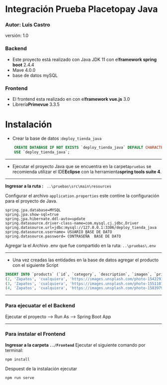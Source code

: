 # Integración Prueba Placetopay Java

### **Autor:** Luis Castro

versión: 1.0

### Backend

- Este proyecto está realizado con Java JDK 11 con el**framework spring boot** 2.4.4
- Mave 4.0.0
- base de datos mySQL

### Frontend

- El frontend esta realizado en con el**framework vue.js** 3.0
- Librería**Primevue** 3.3.5

# Instalación

- Crear la base de datos :`deploy_tienda_java`

```sql
    CREATE DATABASE IF NOT EXISTS `deploy_tienda_java` DEFAULT CHARACTER SET utf8mb4 COLLATE utf8mb4_general_ci;
    USE `deploy_tienda_java`;
```

---

- Ejecutar el proyecto Java que se encuentra en la carpeta`pruebas` se recomienda utilizar el IDE**Eclipse** con la herramienta**spring tools suite 4**.

---

**Ingresar a la ruta :** ` ..\pruebas\src\main\resources`

Configurar el archivo `application.properties` este contine la configuración para el proyecto de Java.

```
spring.jpa.database=MYSQL
spring.jpa.show-sql=true
spring.jpa.hibernate.ddl-auto=update
spring.datasource.driver-class-name=com.mysql.cj.jdbc.Driver
spring.datasource.url=jdbc:mysql://127.0.0.1:3306/deploy_tienda_java
spring.datasource.username= USUARIO BASE DE DATO
spring.datasource.password= CONTRASEÑA  BASE DE DATO
```

Agregar la el Archivo .env que fue compartido en la ruta: `..\pruebas\.env`

---

* Una vez creadas las entidades en la base de datos agregar el producto con el siguiente Script

```sql
INSERT INTO `products` (`id`, `category`, `description`, `imagen`, `price`, `quantity`, `rating`, `reference`, `status`) VALUES
(2, 'Zapatos', 'cualquiera', 'https://images.unsplash.com/photo-1542291026-7eec264c27ff?ixid=MnwxMjA3fDB8MHxwaG90by1wYWdlfHx8fGVufDB8fHx8&ixlib=rb-1.2.1&auto=format&fit=crop&w=1350&q=80', 12.3, 0, 0, 'numero 1', 'ACTIVE'),
(3, 'Zapatos', 'cualquiera', 'https://images.unsplash.com/photo-1551107696-a4b0c5a0d9a2?ixid=MnwxMjA3fDB8MHxwaG90by1wYWdlfHx8fGVufDB8fHx8&ixlib=rb-1.2.1&auto=format&fit=crop&w=1350&q=80', 25, 0, 0, 'numero 2', 'ACTIVE'),
(4, 'Zapatos', 'cualquiera', 'https://images.unsplash.com/photo-1583979365152-173a8f14181b?ixid=MnwxMjA3fDB8MHxwaG90by1wYWdlfHx8fGVufDB8fHx8&ixlib=rb-1.2.1&auto=format&fit=crop&w=1350&q=80', 60.2, 0, 0, 'numero 3', 'ACTIVE');

```

---

### Para ejecuatar el el Backend

Ejecutar el proyecto --> Run As --> Spring Boot App

---

### Para instalar el Frontend

**Ingresar a la carpeta `../Frontend`**
Ejecutar el siguiente comando por terminal:

`npm install `

Despuest de la instalación ejecutar

`npm run serve`
